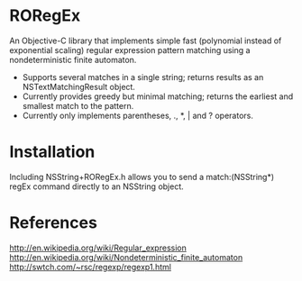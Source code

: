 RORegEx
=============

An Objective-C library that implements simple fast (polynomial instead of exponential scaling) regular expression pattern matching using a nondeterministic finite automaton.

- Supports several matches in a single string; returns results as an NSTextMatchingResult object.
- Currently provides greedy but minimal matching; returns the earliest and smallest match to the pattern.
- Currently only implements parentheses, ., *, | and ? operators.

# Installation

Including NSString+RORegEx.h allows you to send a match:(NSString*) regEx command directly to an NSString object.

# References

http://en.wikipedia.org/wiki/Regular_expression
http://en.wikipedia.org/wiki/Nondeterministic_finite_automaton
http://swtch.com/~rsc/regexp/regexp1.html